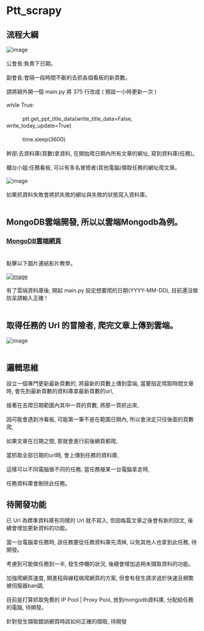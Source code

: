 # Ptt_scrapy
## 流程大綱
![image](https://i.imgur.com/s6n4kqC.gif)<br><br>
公會長:負責下日期。<br><br>
副會長:會隔一段時間不斷的去抓各個看板的新頁數。<br><br>
請將額外開一個 main.py 將 375 行改成 ( 預設一小時更新一次 ) <br><br>
while True:<br><br>
　　　ptt.get_ppt_title_data(write_title_data=False, write_today_update=True)<br><br>
　　　time.sleep(3600)<br><br>
幹部:去資料庫(頁數)拿資料, 在開始爬日期內所有文章的網址, 寫到資料庫(任務)。<br><br>
櫃台小姐:任務看板, 可以有多名冒險者(其他電腦)領取任務的網址爬文章。<br><br>
![image](https://i.imgur.com/zeu3Dmz.gif)<br><br>
如果抓資料失敗會將抓失敗的網址與失敗的狀態寫入資料庫。<br><br>

## MongoDB雲端開發, 所以以雲端Mongodb為例。
### [MongoDB雲端網頁](https://account.mongodb.com/account/login)<br><br>
點擊以下圖片連結影片教學。<br><br>
[![image](https://i.imgur.com/hJoWWMv.png)](https://drive.google.com/open?id=1mKID7gVvBlrk-1Wr5Gd5XwscDbbtg7nA)<br><br>
有了雲端資料庫後, 開起 main.py 設定想要爬的日期(YYYY-MM-DD), 目前還沒做防呆請輸入正確 !<br><br>

## 取得任務的 Url 的冒險者, 爬完文章上傳到雲端。
![image](https://i.imgur.com/Cle20Ir.gif)<br><br>

## 邏輯思維
設立一個專門更新最新頁數的, 將最新的頁數上傳到雲端,
當要指定爬取時間文章時, 會先到最新頁數的資料庫拿最新頁數的url, <br><br>
接著在去爬日期範圍內其中一頁的頁數, 將那一頁抓出來, <br><br>
因可能會遇到冷看板, 可能第一筆不是在範圍日期內, 所以會決定只往後面的頁數爬, <br><br>
如果文章在日期之間, 那就會進行前後網頁都爬, <br><br>
當抓取全部日期的url時, 會上傳到任務的資料庫, <br><br>
這樣可以不同電腦做不同的任務, 當任務被某一台電腦拿走時, <br><br>
任務資料庫會刪除此任務。

## 待開發功能
已 Url 為標準資料庫有同樣的 Url 就不寫入, 但因每篇文章之後會有新的回文, 後續會增加更新資料的功能。<br><br>
當一台電腦拿任務時, 該任務要從任務資料庫先清掉, 以免其他人也拿到此任務, 待開發。<br><br>
考慮到可能做任務到一半, 發生停機的狀況, 後續會增加追朔未擷取資料的功能。<br><br>
加強爬網頁速度, 開進程與線程做爬網頁的方案, 但會有發生請求過於快速且頻繁被伺服器ban調, <br><br>
目前是打算抓取免費的 IP Pool | Proxy Pool, 放到mongodb資料庫, 分配給任務的電腦, 待開發。<br><br>
針對發生擷取錯誤網頁時該如何正確的擷取, 待開發
